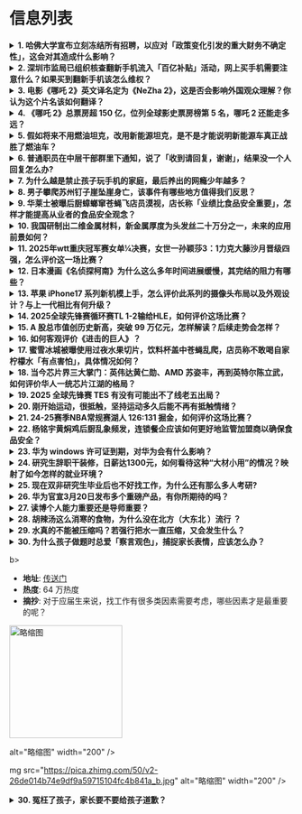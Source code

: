 # 信息列表

<details>
<summary><b>1. 哈佛大学宣布立刻冻结所有招聘，以应对「政策变化引发的重大财务不确定性」，这会对其造成什么影响？</b></summary>

- **地址**: [传送门](https://www.zhihu.com/question/14687294305)
- **热度**: 772 万热度
- **摘抄**: 特朗普政府削减联邦拨款的风险令美国大学的财务面临威胁，哈佛大学暂时冻结招聘教职员...

<img src="https://pic1.zhimg.com/80/v2-932f70dbd4ecc42a4df25bbb10e8de39_1440w.jpg" alt="略缩图" width="200" />
</details>

<details>
<summary><b>2. 深圳市监局已组织核查翻新手机流入「百亿补贴」活动，网上买手机需要注意什么？如果买到翻新手机该怎么维权？</b></summary>

- **地址**: [传送门](https://www.zhihu.com/question/14941816448)
- **热度**: 703 万热度
- **摘抄**: 本文转自【深圳市场监管】； 【情况通报】 近日有媒体报道称，华强北市场有翻新手机...

<img src="https://pic1.zhimg.com/80/v2-67e5fb673584ccad3060dc4aabf5649d_1440w.webp?source=1def8aca" alt="略缩图" width="200" />
</details>

<details>
<summary><b>3. 电影《哪吒 2》英文译名定为《NeZha 2》，这是否会影响外国观众理解？你认为这个片名该如何翻译？</b></summary>

- **地址**: [传送门](https://www.zhihu.com/question/14844239296)
- **热度**: 632 万热度
- **摘抄**: 中国动画电影《哪吒2之魔童闹海》自2月14日开始在全球各地上映，其目前可查的英文...

<img src="https://pic4.zhimg.com/50/v2-dea1deaf9496d264f1e8d9df8b1234c9_b.jpg" alt="略缩图" width="200" />
</details>

<details>
<summary><b>4. 《哪吒 2》总票房超 150 亿，位列全球影史票房榜第 5 名，哪吒 2 还能走多远？</b></summary>

- **地址**: [传送门](https://www.zhihu.com/question/14972509361)
- **热度**: 463 万热度
- **摘抄**: 最新进展 据网络数据平台：3月15日，《哪吒之魔童闹海》全球票房超《星球大战：原...

<img src="https://picx.zhimg.com/50/v2-3751dfc992db762503963a5c23ed7eeb_b.jpg" alt="略缩图" width="200" />
</details>

<details>
<summary><b>5. 假如将来不用燃油坦克，改用新能源坦克，是不是才能说明新能源车真正战胜了燃油车？</b></summary>

- **地址**: [传送门](https://www.zhihu.com/question/14605991581)
- **热度**: 174 万热度
- **摘抄**: 战争兵器不讲政策，不讲环保，不讲有的没的。只讲效率。 所以如何出现了可堪一用的电...

<img src="https://picx.zhimg.com/80/v2-c6df05de4fb27f8dae8f47ed85b901d4_1440w.jpg" alt="略缩图" width="200" />
</details>

<details>
<summary><b>6. 普通职员在中层干部群里下通知，说了「收到请回复，谢谢」，结果没一个人回复怎么办?</b></summary>

- **地址**: [传送门](https://www.zhihu.com/question/595526596)
- **热度**: 173 万热度
- **摘抄**: 发通知希望大家收到回复的原因是，我怕有人没收到通知，这样我可以单独再通知他。结果...

<img src="https://picx.zhimg.com/80/v2-905822447fd5f2e98a55eee50886bc78_720w.png" alt="略缩图" width="200" />
</details>

<details>
<summary><b>7. 为什么越是禁止孩子玩手机的家庭，最后养出的网瘾少年越多？</b></summary>

- **地址**: [传送门](https://www.zhihu.com/question/11289592472)
- **热度**: 171 万热度
- **摘抄**: 

<img src="https://pica.zhimg.com/80/v2-9913ade317acda4534c244196254852c_1440w.webp?source=1def8aca" alt="略缩图" width="200" />
</details>

<details>
<summary><b>8. 男子攀爬苏州钉子崖坠崖身亡，该事件有哪些地方值得我们反思？</b></summary>

- **地址**: [传送门](https://www.zhihu.com/question/14776192235)
- **热度**: 144 万热度
- **摘抄**: 3月9日，多名网民发视频称，一男子在苏州钉子崖坠崖身亡。当地一名驴友告诉记者，钉...

<img src="https://picx.zhimg.com/50/v2-2496429c879fc6b20f49ef37e003cc4d_b.jpg" alt="略缩图" width="200" />
</details>

<details>
<summary><b>9. 华莱士被曝后厨蟑螂窜苍蝇飞店员漠视，店长称「业绩比食品安全重要」，怎样才能提高从业者的食品安全观念？</b></summary>

- **地址**: [传送门](https://www.zhihu.com/question/14976207998)
- **热度**: 144 万热度
- **摘抄**: 截至2023年6月，华莱士全国门店已超过了两万家，与门店数量形成鲜明对比的是风评...

<img src="https://pic1.zhimg.com/80/v2-54e311d9264176bb05f0ea00574b5abf_1440w.webp?source=1def8aca" alt="略缩图" width="200" />
</details>

<details>
<summary><b>10. 我国研制出二维金属材料，新金属厚度为头发丝二十万分之一，未来的应用前景如何？</b></summary>

- **地址**: [传送门](https://www.zhihu.com/question/14840823230)
- **热度**: 144 万热度
- **摘抄**: 记者从中国科学院物理研究所获悉，该所科研团队近期成功研制出厚度仅为头发丝直径的二...

<img src="https://pica.zhimg.com/50/v2-92f1076f190e38c58ef6d26dad85fb90_b.jpg" alt="略缩图" width="200" />
</details>

<details>
<summary><b>11. 2025年wtt重庆冠军赛女单¼决赛，女世一孙颖莎3：1力克大藤沙月晋级四强，怎么评价这一场比赛？</b></summary>

- **地址**: [传送门](https://www.zhihu.com/question/15017088784)
- **热度**: 129 万热度
- **摘抄**: 

<img src="https://picx.zhimg.com/80/v2-6cf83c74f80da038ef7e6597569c2e7b_1440w.png" alt="略缩图" width="200" />
</details>

<details>
<summary><b>12. 日本漫画《名侦探柯南》为什么这么多年时间进展缓慢，其完结的阻力有哪些？</b></summary>

- **地址**: [传送门](https://www.zhihu.com/question/7789987260)
- **热度**: 123 万热度
- **摘抄**: 

<img src="https://pica.zhimg.com/80/v2-db3da23e5ecf2fd077bb604db29e8d60_1440w.webp?source=1def8aca" alt="略缩图" width="200" />
</details>

<details>
<summary><b>13. 苹果 iPhone17 系列新机模上手，怎么评价此系列的摄像头布局以及外观设计？与上一代相比有何升级？</b></summary>

- **地址**: [传送门](https://www.zhihu.com/question/14593203755)
- **热度**: 103 万热度
- **摘抄**: 据中国网财经消息，3月9日，消息源@MajinBuOfficial 在X平台发布...

<img src="https://pica.zhimg.com/80/v2-243f54a8d713a1e99bd6f51d1990cd6c_1440w.webp?source=1def8aca" alt="略缩图" width="200" />
</details>

<details>
<summary><b>14. 2025全球先锋赛循环赛TL 1-2输给HLE，如何评价这场比赛？</b></summary>

- **地址**: [传送门](https://www.zhihu.com/question/14959516307)
- **热度**: 102 万热度
- **摘抄**: 

<img src="https://pic3.zhimg.com/50/v2-0ec6eb7161ea717907998d4265c43a66_b.jpg" alt="略缩图" width="200" />
</details>

<details>
<summary><b>15. A 股总市值创历史新高，突破 99 万亿元，怎样解读？后续走势会怎样？</b></summary>

- **地址**: [传送门](https://www.zhihu.com/question/14962755599)
- **热度**: 97 万热度
- **摘抄**: 3月14日A股公司总市值99.02万亿元，创历史新高，较去年年末增加5.19万亿...

<img src="https://picx.zhimg.com/50/v2-0ae41f471968f3b298cc9f4c49b2bded_b.jpg" alt="略缩图" width="200" />
</details>

<details>
<summary><b>16. 如何客观评价《进击的巨人》？</b></summary>

- **地址**: [传送门](https://www.zhihu.com/question/453634343)
- **热度**: 89 万热度
- **摘抄**: 

<img src="https://pic2.zhimg.com/50/v2-d8292c011339959a272d0b41e6a6d357_b.jpg" alt="略缩图" width="200" />
</details>

<details>
<summary><b>17. 蜜雪冰城被曝使用过夜水果切片，饮料杯盖中苍蝇乱爬，店员称不敢喝自家柠檬水「有点害怕」，具体情况如何？</b></summary>

- **地址**: [传送门](https://www.zhihu.com/question/14966285810)
- **热度**: 85 万热度
- **摘抄**: 在茶饮江湖里，蜜雪冰城凭借超高性价比，一路圈粉无数，成了大家眼中的“平价奶茶之光...

<img src="https://pica.zhimg.com/80/v2-ac9569e8fb4afcd6aed072dd79beb1b9_1440w.webp?source=1def8aca" alt="略缩图" width="200" />
</details>

<details>
<summary><b>18. 当今芯片界三大掌门：英伟达黄仁勋、AMD 苏姿丰，再到英特尔陈立武，如何评价华人一统芯片江湖的格局？</b></summary>

- **地址**: [传送门](https://www.zhihu.com/question/14821914445)
- **热度**: 67 万热度
- **摘抄**: 细数当今芯片界三大掌门人：英伟达黄仁勋、AMD苏姿丰，再到英特尔陈立武，形成了华...

<img src="https://picx.zhimg.com/50/v2-01360bbcb36ce4d00ba830d439287605_b.jpg" alt="略缩图" width="200" />
</details>

<details>
<summary><b>19. 2025 全球先锋赛 TES 有没有可能出不了线老五出局？</b></summary>

- **地址**: [传送门](https://www.zhihu.com/question/14788057062)
- **热度**: 67 万热度
- **摘抄**: 

<img src="https://pic3.zhimg.com/50/v2-aae3c844fc96c3b1ccd771ac497bfb5e_b.jpg" alt="略缩图" width="200" />
</details>

<details>
<summary><b>20. 刚开始运动，很抵触，坚持运动多久后能不再有抵触情绪？</b></summary>

- **地址**: [传送门](https://www.zhihu.com/question/14923678479)
- **热度**: 64 万热度
- **摘抄**: 有相同经历的人嘛？每天去之前都觉得很痛苦，运动完回来又觉得挺好的，可是明明每天结...

<img src="https://pica.zhimg.com/50/v2-020cc701795f50c487fe92cfb303cf88_b.jpg" alt="略缩图" width="200" />
</details>

<details>
<summary><b>21. 24-25赛季NBA常规赛湖人 126:131 掘金，如何评价这场比赛？</b></summary>

- **地址**: [传送门](https://www.zhihu.com/question/15001441454)
- **热度**: 59 万热度
- **摘抄**: 

<img src="https://pic2.zhimg.com/50/v2-58afc844366e7b05b6245cbed2b6089b_b.jpg" alt="略缩图" width="200" />
</details>

<details>
<summary><b>22. 杨铭宇黄焖鸡后厨乱象频发，连锁餐企应该如何更好地监管加盟商以确保食品安全？</b></summary>

- **地址**: [传送门](https://www.zhihu.com/question/14756966270)
- **热度**: 59 万热度
- **摘抄**: 近日，记者暗访了多家杨铭宇黄焖鸡米饭加盟店，发现不少食品安全问题：使用存放多天的...

<img src="https://pic1.zhimg.com/80/v2-78cd7b0e10daf58257561238676df7c3_1440w.webp?source=1def8aca" alt="略缩图" width="200" />
</details>

<details>
<summary><b>23. 华为 windows 许可证到期，对华为会有什么影响？</b></summary>

- **地址**: [传送门](https://www.zhihu.com/question/14837910553)
- **热度**: 59 万热度
- **摘抄**: 快科技3月13日消息，据国内媒体报道称，华为自研商用AI笔记本预计将在四月发布，...

<img src="https://pic1.zhimg.com/80/v2-a9d3272b85a9ce0bc5653f50681574b8_1440w.jpg" alt="略缩图" width="200" />
</details>

<details>
<summary><b>24. 研究生辞职干装修，日薪达1300元，如何看待这种“大材小用”的情况？映射了如今怎样的就业环境？</b></summary>

- **地址**: [传送门](https://www.zhihu.com/question/14569802080)
- **热度**: 58 万热度
- **摘抄**: 武汉的朱星是2009年毕业的研究生，毕业后找的工作也都是朝九晚五的办公室白领，然...

<img src="https://pic1.zhimg.com/80/v2-a07fc6c8312b9ae01c6732d00d961a21_1440w.png" alt="略缩图" width="200" />
</details>

<details>
<summary><b>25. 现在双非研究生毕业后也不好找工作，为什么还有那么多人考研?</b></summary>

- **地址**: [传送门](https://www.zhihu.com/question/13697574865)
- **热度**: 58 万热度
- **摘抄**: 

<img src="https://picx.zhimg.com/80/v2-506b491f6914017d90abf7f05644a2ce_1440w.webp?source=1def8aca" alt="略缩图" width="200" />
</details>

<details>
<summary><b>26. 华为官宣3月20日发布多个重磅产品，有你所期待的吗？</b></summary>

- **地址**: [传送门](https://www.zhihu.com/question/14882106912)
- **热度**: 58 万热度
- **摘抄**: 3月13日上午，华为官宣将于2025年3月20日14:30正式举办华为Pura先...

<img src="https://picx.zhimg.com/80/v2-104d205c21ff5f99ee53f17da2ce50f7_1440w.webp?source=1def8aca" alt="略缩图" width="200" />
</details>

<details>
<summary><b>27. 读博个人能力重要还是导师重要？</b></summary>

- **地址**: [传送门](https://www.zhihu.com/question/14682176109)
- **热度**: 57 万热度
- **摘抄**: 计算机，女。最近被组里新老师邀请硕转博。我本身本硕的背景不错，现在出去大概率能找...

<img src="https://picx.zhimg.com/80/v2-4d896f9091f15b2ce8000aba63284072_1440w.png" alt="略缩图" width="200" />
</details>

<details>
<summary><b>28. 胡辣汤这么消寒的食物，为什么没在北方（大东北 ）流行 ？</b></summary>

- **地址**: [传送门](https://www.zhihu.com/question/424263115)
- **热度**: 56 万热度
- **摘抄**: 我觉得胡辣汤配上柠檬更好吃

<img src="https://pic1.zhimg.com/80/v2-e1574b76cd96ee87c375a957fa9ea85e_1440w.webp" alt="略缩图" width="200" />
</details>

<details>
<summary><b>29. 水真的不能被压缩吗？若强行把水一直压缩，又会发生什么？</b></summary>

- **地址**: [传送门](https://www.zhihu.com/question/11542801055)
- **热度**: 56 万热度
- **摘抄**: 

<img src="https://picx.zhimg.com/80/v2-836caa817f77338019f9bd47a5235216_1440w.webp?source=1def8aca" alt="略缩图" width="200" />
</details>

<details>
<summary><b>30. 为什么孩子做题时总爱「察言观色」，捕捉家长表情，应该怎么办？</b></summary>

- **地址**: [传送门](https://www.zhihu.com/question/14734719965)
- **热度**: 56 万热度
- **摘抄**: （幼升小）孩子做数学题目， 做一题抬头看看我！“对吗？”， 再做一题再看看我，“...

<img src="https://pic3.zhimg.com/50/v2-1aad0315c17a48822248ade49339e1d4_b.jpg" alt="略缩图" width="200" />
</details>

b></summary>

- **地址**: [传送门](https://www.zhihu.com/question/14487733877)
- **热度**: 64 万热度
- **摘抄**: 对于应届生来说，找工作有很多类因素需要考虑，哪些因素才是最重要的呢？

<img src="https://pic1.zhimg.com/50/v2-f82b3f8c13ee7be9ee9cb0cef5c9a068_b.jpg" alt="略缩图" width="200" />
</details>

alt="略缩图" width="200" />
</details>

mg src="https://pica.zhimg.com/50/v2-26de014b74e9df9a59715104fc4b841a_b.jpg" alt="略缩图" width="200" />
</details>

<details>
<summary><b>30. 冤枉了孩子，家长要不要给孩子道歉？</b></summary>

- **地址**: [传送门](https://www.zhihu.com/question/14489164342)
- **热度**: 64 万热度
- **摘抄**: 没道歉的时候，孩子只是在自己房间小声掉眼泪，道完歉反而哭的更厉害了！为什么？

<img src="https://pic1.zhimg.com/50/v2-ef4feee5a38c24a9becb98c7dbb1be22_b.jpg" alt="略缩图" width="200" />
</details>

